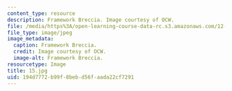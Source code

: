 ```yaml
---
content_type: resource
description: Framework Breccia. Image courtesy of OCW.
file: /media/https%3A/open-learning-course-data-rc.s3.amazonaws.com/12-110-sedimentary-geology-fall-2004/194d7772b99f8bebd56faada22cf7291_15.jpg
file_type: image/jpeg
image_metadata:
  caption: Framework Breccia.
  credit: Image courtesy of OCW.
  image-alt: Framework Breccia.
resourcetype: Image
title: 15.jpg
uid: 194d7772-b99f-8beb-d56f-aada22cf7291
---
```

